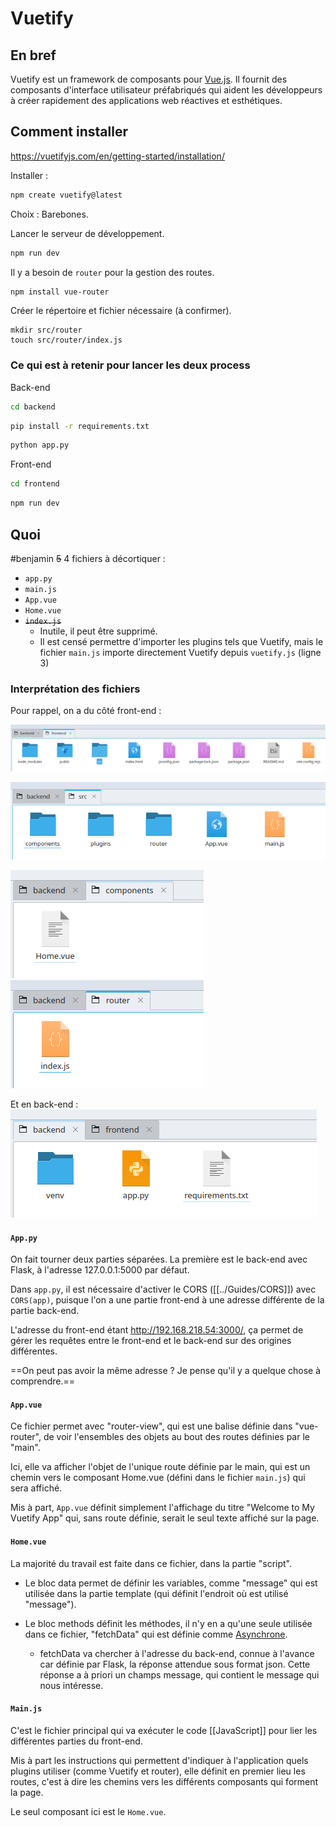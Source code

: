 # Vuetify 
## En bref 
Vuetify est un framework de composants pour [Vue.js](VueJS.md). Il fournit des composants d'interface utilisateur préfabriqués qui aident les développeurs à créer rapidement des applications web réactives et esthétiques. 

## Comment installer 
https://vuetifyjs.com/en/getting-started/installation/ 

Installer : 
```bash
npm create vuetify@latest
```

Choix : Barebones. 

Lancer le serveur de développement. 
```bash
npm run dev
```

Il y a besoin de `router` pour la gestion des routes. 
```bash
npm install vue-router
```

Créer le répertoire et fichier nécessaire (à confirmer). 
```
mkdir src/router
touch src/router/index.js
```

### Ce qui est à retenir pour lancer les deux process 
Back-end 
```bash
cd backend
```
```bash
pip install -r requirements.txt
```
```bash
python app.py
```

Front-end 
```bash
cd frontend
```
```bash
npm run dev
```

## Quoi 
#benjamin 
~~5~~ 4 fichiers à décortiquer : 
- `app.py` 
- `main.js` 
- `App.vue`
- `Home.vue`
- ~~`index.js`~~ 
	- Inutile, il peut être supprimé. 
	- Il est censé permettre d'importer les plugins tels que Vuetify, mais le fichier `main.js` importe directement Vuetify depuis `vuetify.js` (ligne 3) 

### Interprétation des fichiers
Pour rappel, on a du côté front-end :

![600](attachments/Pasted%20image%2020250522135423.png)

![400](attachments/Pasted%20image%2020250522135452.png)

![200](attachments/Pasted%20image%2020250522135534.png) ![200](attachments/Pasted%20image%2020250522135555.png)

Et en back-end :
![400](attachments/Pasted%20image%2020250522135654.png)

#### `App.py` 
On fait tourner deux parties séparées. 
La première est le back-end avec Flask, à l'adresse 127.0.0.1:5000 par défaut. 

Dans `app.py`, il est nécessaire d'activer le CORS ([[../Guides/CORS]]) avec `CORS(app)`, puisque l'on a une partie front-end à une adresse différente de la partie back-end. 

L'adresse du front-end étant http://192.168.218.54:3000/, ça permet de gérer les requêtes entre le front-end et le back-end sur des origines différentes. 

==On peut pas avoir la même adresse ? Je pense qu'il y a quelque chose à comprendre.== 

#### `App.vue` 
Ce fichier permet avec "router-view", qui est une balise définie dans "vue-router", de voir l'ensembles des objets au bout des routes définies par le "main". 

Ici, elle va afficher l'objet de l'unique route définie par le main, qui est un chemin vers le composant Home.vue (défini dans le fichier `main.js`) qui sera affiché. 

Mis à part, `App.vue` définit simplement l'affichage du titre "Welcome to My Vuetify App" qui, sans route définie, serait le seul texte affiché sur la page. 

#### `Home.vue` 
La majorité du travail est faite dans ce fichier, dans la partie "script". 

- Le bloc data permet de définir les variables, comme "message" qui est utilisée dans la partie template (qui définit l'endroit où est utilisé "message"). 

- Le bloc methods définit les méthodes, il n'y en a qu'une seule utilisée dans ce fichier, "fetchData" qui est définie comme [Asynchrone](../Guides/Asynchrone.md).
	- fetchData va chercher à l'adresse du back-end, connue à l'avance car définie par Flask, la réponse attendue sous format json. Cette réponse a à priori un champs message, qui contient le message qui nous intéresse.

#### `Main.js` 
C'est le fichier principal qui va exécuter le code [[JavaScript]] pour lier les différentes parties du front-end. 

Mis à part les instructions qui permettent d'indiquer à l'application quels plugins utiliser (comme Vuetify et router), elle définit en premier lieu les routes, c'est à dire les chemins vers les différents composants qui forment la page. 

Le seul composant ici est le `Home.vue`.